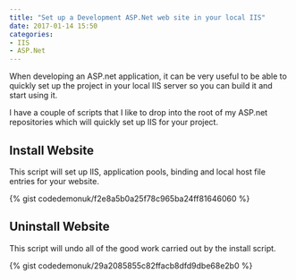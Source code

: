 ```yaml
---
title: "Set up a Development ASP.Net web site in your local IIS"
date: 2017-01-14 15:50
categories: 
- IIS
- ASP.Net
---
```


When developing an ASP.net application, it can be very useful to be able to
quickly set up the project in your local IIS server so you can build it and
start using it.

I have a couple of scripts that I like to drop into the root of my ASP.net
repositories which will quickly set up IIS for your project.

<!--more-->

## Install Website

This script will set up IIS, application pools, binding and local host file
entries for your website.

{% gist codedemonuk/f2e8a5b0a25f78c965ba24ff81646060 %}

## Uninstall Website

This script will undo all of the good work carried out by the install script.

{% gist codedemonuk/29a2085855c82ffacb8dfd9dbe68e2b0 %}
